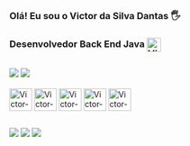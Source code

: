 ### Olá! Eu sou o Victor da Silva Dantas 🖐️
### Desenvolvedor Back End Java <img align="center" alt="Victor-JAVA" heigth= "15" width= "25" src="https://cdn.jsdelivr.net/gh/devicons/devicon/icons/java/java-original.svg" > 
##
<!--
**victordantas1/victordantas1** is a ✨ _special_ ✨ repository because its `README.md` (this file) appears on your GitHub profile.

Here are some ideas to get you started:

- 🔭 I’m currently working on ...
- 🌱 I’m currently learning ...
- 👯 I’m looking to collaborate on ...
- 🤔 I’m looking for help with ...
- 💬 Ask me about ...
- 📫 How to reach me: ...
- 😄 Pronouns: ...
- ⚡ Fun fact: ...
-->

<picture>
  <source
    srcset="https://github-readme-stats.vercel.app/api?username=victordantas1&show_icons=true&theme=dark"
    media="(prefers-color-scheme: dark)"
  />
  <source
    srcset="https://github-readme-stats.vercel.app/api?username=victordantas1&show_icons=true"
    media="(prefers-color-scheme: light), (prefers-color-scheme: no-preference)"
  />
  <img src="https://github-readme-stats.vercel.app/api?username=victordantas1&show_icons=true" />
</picture>


<picture>
  <img src="https://github-readme-stats.vercel.app/api/top-langs/?username=victordantas1&hide_progress=false&langs_count=4&layout=compact&theme=dark" />
</picture>

<div style= "display: inline_block"> <br>
      <img align="center" alt="Victor-JAVA" heigth= "30" width= "40" src="https://cdn.jsdelivr.net/gh/devicons/devicon/icons/java/java-original.svg" > 
      <img align="center" alt="Victor-SPRING" heigth= "30" width= "40" src="https://cdn.jsdelivr.net/gh/devicons/devicon/icons/spring/spring-original.svg" > 
      <img align="center" alt="Victor-SPRING" heigth= "30" width= "40" src="https://cdn.jsdelivr.net/gh/devicons/devicon/icons/javascript/javascript-original.svg" > 
      <img align="center" alt="Victor-SPRING" heigth= "30" width= "40" src="https://cdn.jsdelivr.net/gh/devicons/devicon/icons/css3/css3-original.svg" > 
      <img align="center" alt="Victor-SPRING" heigth= "30" width= "40" src="https://cdn.jsdelivr.net/gh/devicons/devicon/icons/html5/html5-original.svg">
</div>

  ##
 
<div> 
  <a href="https://www.instagram.com/victorr_danttas" target="blank"><img src="https://img.shields.io/badge/-Instagram-%23E4405F?style=for-the-badge&logo=instagram&logoColor=white" target="_blank"></a>
  <a href = "mailto:victorr.dantas@gmail.com"><img src="https://img.shields.io/badge/-Gmail-%23333?style=for-the-badge&logo=gmail&logoColor=white" target="blank"></a>
  <a href="https://www.linkedin.com/in/victor-dantas-b1745324b" target="blank"><img src="https://img.shields.io/badge/-LinkedIn-%230077B5?style=for-the-badge&logo=linkedin&logoColor=white" target="_blank"></a> 
  
</div>
